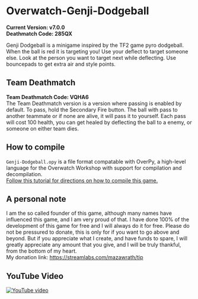 # Overwatch-Genji-Dodgeball
**Current Version: v7.0.0**  
**Deathmatch Code: 285QX**  

Genji Dodgeball is a minigame inspired by the TF2 game pyro dodgeball.
When the ball is red it is targeting you! Use your deflect to target someone else. Look at the person you want to target next while deflecting. Use bouncepads to get extra air and style points.

## Team Deathmatch  
**Team Deathmatch Code: VQHA6**  
The Team Deathmatch version is a version where passing is enabled by default. To pass, hold the Secondary Fire button. The ball with pass to another teammate or if none are alive, it will pass it to yourself. Each pass will cost 100 health, you can get healed by deflecting the ball to a enemy, or someone on either team dies.  

## How to compile  
`Genji-Dodgeball.opy` is a file format compatable with OverPy, a high-level language for the Overwatch Workshop with support for compilation and decompilation.  
[Follow this tutorial for directions on how to compile this game.](https://github.com/Zezombye/overpy/wiki/General-usage)

## A personal note
I am the so called founder of this game, although many names have influenced this game, and I am very proud of that.
I have done 100% of the development of this game for free and I will always do it for free. Please do not be pressured to donate, this is only for if you want to go above and beyond. But if you appreciate what I create, and have funds to spare, I will greatly appreciate any amount that you give, and I will be truly thankful, from the bottom of my heart.  
My donation link: https://streamlabs.com/mazawrath/tip

## YouTube Video
[![YouTube video](http://img.youtube.com/vi/mQmDIZGKKR8/0.jpg)](http://www.youtube.com/watch?v=mQmDIZGKKR8)
